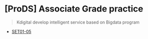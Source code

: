 # [ProDS] Associate Grade practice

>  Kdigital develop intelligent service based on Bigdata program

* [SET01-05](./Set01_Set05.py)

